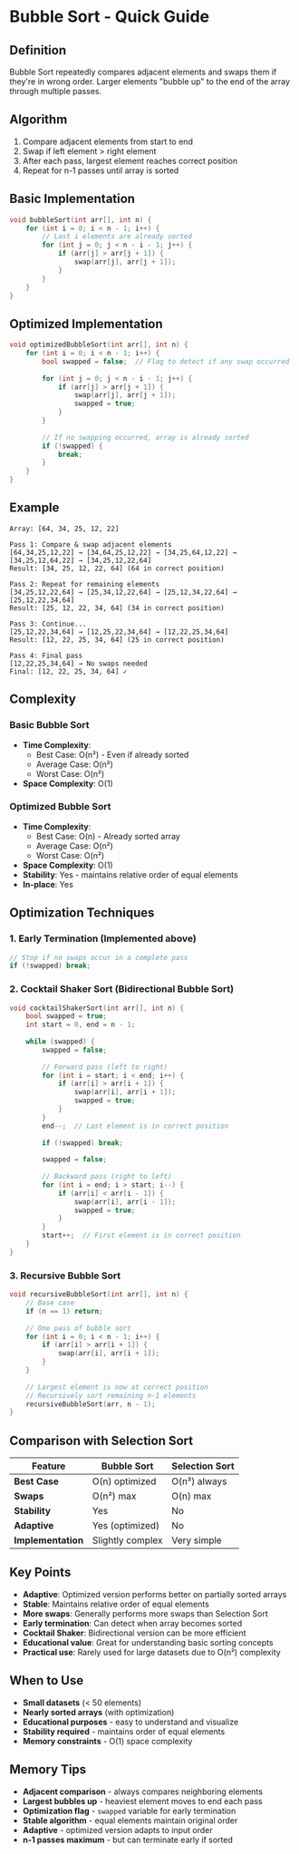 # Bubble Sort - Quick Guide

## Definition
Bubble Sort repeatedly compares adjacent elements and swaps them if they're in wrong order. Larger elements "bubble up" to the end of the array through multiple passes.

## Algorithm
1. Compare adjacent elements from start to end
2. Swap if left element > right element
3. After each pass, largest element reaches correct position
4. Repeat for n-1 passes until array is sorted

## Basic Implementation
```cpp
void bubbleSort(int arr[], int n) {
    for (int i = 0; i < n - 1; i++) {
        // Last i elements are already sorted
        for (int j = 0; j < n - i - 1; j++) {
            if (arr[j] > arr[j + 1]) {
                swap(arr[j], arr[j + 1]);
            }
        }
    }
}
```

## Optimized Implementation
```cpp
void optimizedBubbleSort(int arr[], int n) {
    for (int i = 0; i < n - 1; i++) {
        bool swapped = false;  // Flag to detect if any swap occurred
        
        for (int j = 0; j < n - i - 1; j++) {
            if (arr[j] > arr[j + 1]) {
                swap(arr[j], arr[j + 1]);
                swapped = true;
            }
        }
        
        // If no swapping occurred, array is already sorted
        if (!swapped) {
            break;
        }
    }
}
```

## Example
```
Array: [64, 34, 25, 12, 22]

Pass 1: Compare & swap adjacent elements
[64,34,25,12,22] → [34,64,25,12,22] → [34,25,64,12,22] → 
[34,25,12,64,22] → [34,25,12,22,64]
Result: [34, 25, 12, 22, 64] (64 in correct position)

Pass 2: Repeat for remaining elements
[34,25,12,22,64] → [25,34,12,22,64] → [25,12,34,22,64] → [25,12,22,34,64]
Result: [25, 12, 22, 34, 64] (34 in correct position)

Pass 3: Continue...
[25,12,22,34,64] → [12,25,22,34,64] → [12,22,25,34,64]
Result: [12, 22, 25, 34, 64] (25 in correct position)

Pass 4: Final pass
[12,22,25,34,64] → No swaps needed
Final: [12, 22, 25, 34, 64] ✓
```

## Complexity

### Basic Bubble Sort
- **Time Complexity**: 
  - Best Case: O(n²) - Even if already sorted
  - Average Case: O(n²)
  - Worst Case: O(n²)
- **Space Complexity**: O(1)

### Optimized Bubble Sort
- **Time Complexity**: 
  - Best Case: O(n) - Already sorted array
  - Average Case: O(n²)
  - Worst Case: O(n²)
- **Space Complexity**: O(1)
- **Stability**: Yes - maintains relative order of equal elements
- **In-place**: Yes

## Optimization Techniques

### 1. Early Termination (Implemented above)
```cpp
// Stop if no swaps occur in a complete pass
if (!swapped) break;
```

### 2. Cocktail Shaker Sort (Bidirectional Bubble Sort)
```cpp
void cocktailShakerSort(int arr[], int n) {
    bool swapped = true;
    int start = 0, end = n - 1;
    
    while (swapped) {
        swapped = false;
        
        // Forward pass (left to right)
        for (int i = start; i < end; i++) {
            if (arr[i] > arr[i + 1]) {
                swap(arr[i], arr[i + 1]);
                swapped = true;
            }
        }
        end--;  // Last element is in correct position
        
        if (!swapped) break;
        
        swapped = false;
        
        // Backward pass (right to left)
        for (int i = end; i > start; i--) {
            if (arr[i] < arr[i - 1]) {
                swap(arr[i], arr[i - 1]);
                swapped = true;
            }
        }
        start++;  // First element is in correct position
    }
}
```

### 3. Recursive Bubble Sort
```cpp
void recursiveBubbleSort(int arr[], int n) {
    // Base case
    if (n == 1) return;
    
    // One pass of bubble sort
    for (int i = 0; i < n - 1; i++) {
        if (arr[i] > arr[i + 1]) {
            swap(arr[i], arr[i + 1]);
        }
    }
    
    // Largest element is now at correct position
    // Recursively sort remaining n-1 elements
    recursiveBubbleSort(arr, n - 1);
}
```

## Comparison with Selection Sort
| Feature | Bubble Sort | Selection Sort |
|---------|-------------|----------------|
| **Best Case** | O(n) optimized | O(n²) always |
| **Swaps** | O(n²) max | O(n) max |
| **Stability** | Yes | No |
| **Adaptive** | Yes (optimized) | No |
| **Implementation** | Slightly complex | Very simple |

## Key Points
- **Adaptive**: Optimized version performs better on partially sorted arrays
- **Stable**: Maintains relative order of equal elements
- **More swaps**: Generally performs more swaps than Selection Sort
- **Early termination**: Can detect when array becomes sorted
- **Cocktail Shaker**: Bidirectional version can be more efficient
- **Educational value**: Great for understanding basic sorting concepts
- **Practical use**: Rarely used for large datasets due to O(n²) complexity

## When to Use
- **Small datasets** (< 50 elements)
- **Nearly sorted arrays** (with optimization)
- **Educational purposes** - easy to understand and visualize
- **Stability required** - maintains order of equal elements
- **Memory constraints** - O(1) space complexity

## Memory Tips
- **Adjacent comparison** - always compares neighboring elements
- **Largest bubbles up** - heaviest element moves to end each pass
- **Optimization flag** - `swapped` variable for early termination
- **Stable algorithm** - equal elements maintain original order
- **Adaptive** - optimized version adapts to input order
- **n-1 passes maximum** - but can terminate early if sorted
